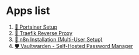 # Apps list

1. [🐳 Portainer Setup](/02-docker/README.md#-portainer-setup)
1. [🚦 Traefik Reverse Proxy](/01-Infra-config/networking.md#-step-3-traefik-reverse-proxy)
1. [🔄 n8n Installation (Multi-User Setup)](/03-apps/n8n.md)
1. [🛡️ Vaultwarden - Self-Hosted Password Manager](/03-apps/vaultwarden.md)
